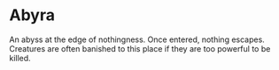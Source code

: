 # Abyra

An abyss at the edge of nothingness. Once entered, nothing escapes.
Creatures are often banished to this place if they are too powerful to be killed.